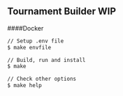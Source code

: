 ## Tournament Builder WIP

####Docker
```bash
// Setup .env file
$ make envfile

// Build, run and install
$ make

// Check other options
$ make help
```
